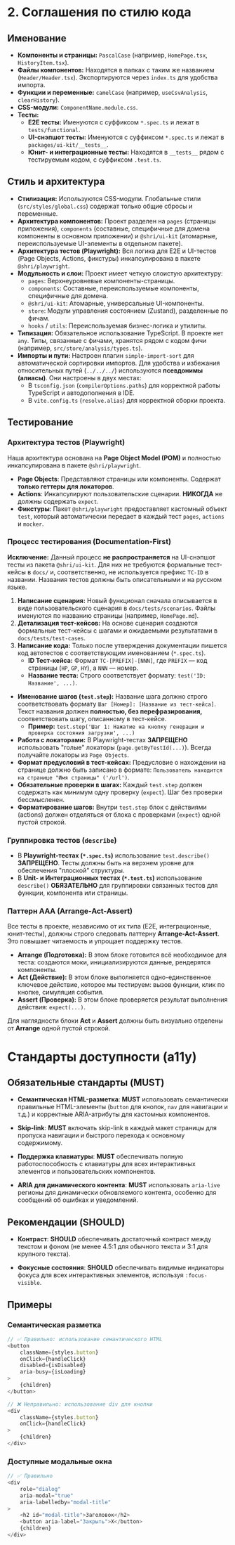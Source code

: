 # 2. Соглашения по стилю кода

## Именование
- **Компоненты и страницы:** `PascalCase` (например, `HomePage.tsx`, `HistoryItem.tsx`).
- **Файлы компонентов:** Находятся в папках с таким же названием (`Header/Header.tsx`). Экспортируются через `index.ts` для удобства импорта.
- **Функции и переменные:** `camelCase` (например, `useCsvAnalysis`, `clearHistory`).
- **CSS-модули:** `ComponentName.module.css`.
- **Тесты:**
  - **E2E тесты:** Именуются с суффиксом `*.spec.ts` и лежат в `tests/functional`.
  - **UI-снэпшот тесты:** Именуются с суффиксом `*.spec.ts` и лежат в `packages/ui-kit/__tests__`.
  - **Юнит- и интеграционные тесты:** Находятся в `__tests__` рядом с тестируемым кодом, с суффиксом `.test.ts`.

## Стиль и архитектура
- **Стилизация:** Используются CSS-модули. Глобальные стили (`src/styles/global.css`) содержат только общие сбросы и переменные.
- **Архитектура компонентов:** Проект разделен на `pages` (страницы приложения), `components` (составные, специфичные для домена компоненты в основном приложении) и `@shri/ui-kit` (атомарные, переиспользуемые UI-элементы в отдельном пакете).
- **Архитектура тестов (Playwright):** Вся логика для E2E и UI-тестов (Page Objects, Actions, фикстуры) инкапсулирована в пакете `@shri/playwright`.
- **Модульность и слои:** Проект имеет четкую слоистую архитектуру:
  -   `pages`: Верхнеуровневые компоненты-страницы.
  -   `components`: Составные, переиспользуемые компоненты, специфичные для домена.
  -   `@shri/ui-kit`: Атомарные, универсальные UI-компоненты.
  -   `store`: Модули управления состоянием (Zustand), разделенные по фичам.
  -   `hooks` / `utils`: Переиспользуемая бизнес-логика и утилиты.
- **Типизация:** Обязательное использование TypeScript. В проекте нет `any`. Типы, связанные с фичами, хранятся рядом с кодом фичи (например, `src/store/analysis/types.ts`).
- **Импорты и пути:** Настроен плагин `simple-import-sort` для автоматической сортировки импортов. Для удобства и избежания относительных путей (`../../../`) используются **псевдонимы (алиасы)**. Они настроены в двух местах:
  -   В `tsconfig.json` (`compilerOptions.paths`) для корректной работы TypeScript и автодополнения в IDE.
  -   В `vite.config.ts` (`resolve.alias`) для корректной сборки проекта.

## Тестирование

### Архитектура тестов (Playwright)
Наша архитектура основана на **Page Object Model (POM)** и полностью инкапсулирована в пакете `@shri/playwright`.

-   **Page Objects**: Представляют страницы или компоненты. Содержат **только геттеры для локаторов**.
-   **Actions**: Инкапсулируют пользовательские сценарии. **НИКОГДА** не должны содержать `expect`.
-   **Фикстуры**: Пакет `@shri/playwright` предоставляет кастомный объект `test`, который автоматически передает в каждый тест `pages`, `actions` и `mocker`.

### Процесс тестирования (Documentation-First)

**Исключение:** Данный процесс **не распространяется** на UI-снэпшот тесты из пакета `@shri/ui-kit`. Для них не требуются формальные тест-кейсы в `docs/` и, соответственно, не используется префикс `TC-ID` в названии. Названия тестов должны быть описательными и на русском языке.

1.  **Написание сценария:** Новый функционал сначала описывается в виде пользовательского сценария в `docs/tests/scenarios`. Файлы именуются по названию страницы (например, `HomePage.md`).
2.  **Детализация тест-кейсов:** На основе сценария создаются формальные тест-кейсы с шагами и ожидаемыми результатами в `docs/tests/test-cases`.
3.  **Написание кода:** Только после утверждения документации пишется код автотестов с соответствующим именованием (`*.spec.ts`).
    -   **ID Тест-кейса:** Формат `TC-[PREFIX]-[NNN]`, где `PREFIX` — код страницы (`HP`, `GP`, `HY`), а `NNN` — номер.
    -   **Название теста:** Строго соответствует формату: `test('ID: Название', ...)`.
-   **Именование шагов (`test.step`):** Название шага должно строго соответствовать формату `Шаг [Номер]: [Название из тест-кейса]`. Текст названия должен **полностью, без перефразирования,** соответствовать шагу, описанному в тест-кейсе.
    -   **Пример:** `test.step('Шаг 1: Нажатие на кнопку генерации и проверка состояния загрузки', ...)`
-   **Работа с локаторами:** В Playwright-тестах **ЗАПРЕЩЕНО** использовать "голые" локаторы (`page.getByTestId(...)`). Всегда получайте локаторы из `Page Objects`.
-   **Формат предусловий в тест-кейсах:** Предусловие о нахождении на странице должно быть записано в формате: `Пользователь находится на странице "Имя страницы" ('/url')`.
-   **Обязательные проверки в шагах:** Каждый `test.step` должен содержать как минимум одну проверку (`expect`). Шаг без проверки бессмысленен.
-   **Форматирование шагов:** Внутри `test.step` блок с действиями (actions) должен отделяться от блока с проверками (`expect`) одной пустой строкой.

### Группировка тестов (`describe`)
-   В **Playwright-тестах (`*.spec.ts`)** использование `test.describe()` **ЗАПРЕЩЕНО**. Тесты должны быть на верхнем уровне для обеспечения "плоской" структуры.
-   В **Unit- и Интеграционных тестах (`*.test.ts`)** использование `describe()` **ОБЯЗАТЕЛЬНО** для группировки связанных тестов для функции, компонента или страницы.

### Паттерн AAA (Arrange-Act-Assert)
Все тесты в проекте, независимо от их типа (E2E, интеграционные, юнит-тесты), должны строго следовать паттерну **Arrange-Act-Assert**. Это повышает читаемость и упрощает поддержку тестов.

-   **Arrange (Подготовка):** В этом блоке готовится всё необходимое для теста: создаются моки, инициализируются данные, рендерятся компоненты.
-   **Act (Действие):** В этом блоке выполняется одно-единственное ключевое действие, которое мы тестируем: вызов функции, клик по кнопке, симуляция события.
-   **Assert (Проверка):** В этом блоке проверяется результат выполнения действия: `expect(...)`.

Для наглядности блоки **Act** и **Assert** должны быть визуально отделены от **Arrange** одной пустой строкой.

# Стандарты доступности (a11y)

## Обязательные стандарты (MUST)

- **Семантическая HTML-разметка**: **MUST** использовать семантически правильные HTML-элементы (`button` для кнопок, `nav` для навигации и т.д.) и корректные ARIA-атрибуты для кастомных компонентов.

- **Skip-link**: **MUST** включать skip-link в каждый макет страницы для пропуска навигации и быстрого перехода к основному содержимому.

- **Поддержка клавиатуры**: **MUST** обеспечивать полную работоспособность с клавиатуры для всех интерактивных элементов и пользовательских компонентов.

- **ARIA для динамического контента**: **MUST** использовать `aria-live` регионы для динамически обновляемого контента, особенно для сообщений об ошибках и уведомлений.

## Рекомендации (SHOULD)

- **Контраст**: **SHOULD** обеспечивать достаточный контраст между текстом и фоном (не менее 4.5:1 для обычного текста и 3:1 для крупного текста).

- **Фокусные состояния**: **SHOULD** обеспечивать видимые индикаторы фокуса для всех интерактивных элементов, используя `:focus-visible`.

## Примеры

### Семантическая разметка

```typescript
// ✅ Правильно: использование семантического HTML
<button
    className={styles.button}
    onClick={handleClick}
    disabled={isDisabled}
    aria-busy={isLoading}
>
    {children}
</button>

// ❌ Неправильно: использование div для кнопки
<div
    className={styles.button}
    onClick={handleClick}
>
    {children}
</div>
```

### Доступные модальные окна

```typescript
// ✅ Правильно
<div
    role="dialog"
    aria-modal="true"
    aria-labelledby="modal-title"
>
    <h2 id="modal-title">Заголовок</h2>
    <button aria-label="Закрыть">X</button>
    {children}
</div>
``` 